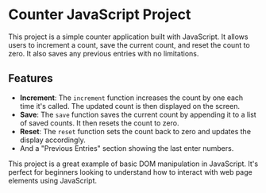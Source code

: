 # Counter JavaScript Project

This project is a simple counter application built with JavaScript. It allows users to increment a count, save the current count, and reset the count to zero. It also saves any previous entries with no limitations.

## Features

- **Increment**: The `increment` function increases the count by one each time it's called. The updated count is then displayed on the screen.
- **Save**: The `save` function saves the current count by appending it to a list of saved counts. It then resets the count to zero.
- **Reset**: The `reset` function sets the count back to zero and updates the display accordingly.
- And a "Previous Entries" section showing the last enter numbers.

This project is a great example of basic DOM manipulation in JavaScript. It's perfect for beginners looking to understand how to interact with web page elements using JavaScript.
